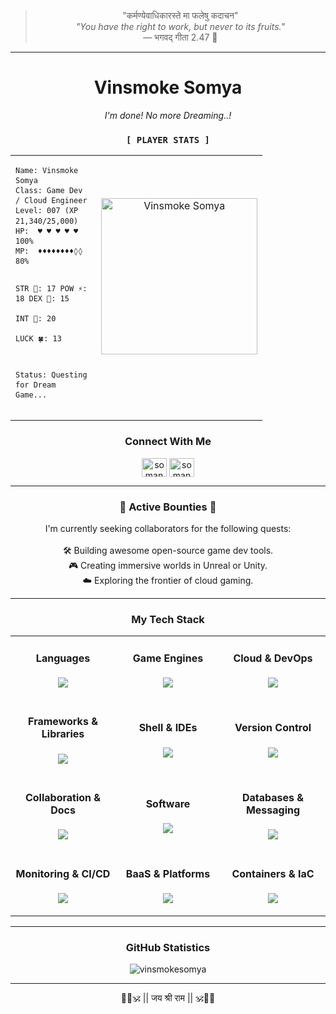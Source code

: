 <div>
<blockquote align="center">"कर्मण्येवाधिकारस्ते मा फलेषु कदाचन"<br/>
  <em>"You have the right to work, but never to its fruits."</em><br/>
  — भगवद् गीता 2.47 🚩</blockquote>
</div>

---

<div align="center">
  <h1>Vinsmoke Somya</h1>
  <i>I'm done! No more Dreaming..!</i>
</div>
<h3 align="center"><code>[ PLAYER STATS ]</code></h3>
<table align="center" style="width:80%;">
  <tr>
    <td align="left" width="60%">
<pre style="font-size:14px; line-height:1.35;"><code>Name: Vinsmoke Somya
Class: Game Dev / Cloud Engineer
Level: 007 (XP 21,340/25,000)
HP:  ♥ ♥ ♥ ♥ ♥ 100%
MP:  ♦♦♦♦♦♦♦♦◊◊ 80%

STR 💪: 17
POW ⚡: 18
DEX 🦅: 15   
INT 🧠: 20   
LUCK 🍀: 13

Status: Questing for Dream Game...
</code></pre>
    </td>
    <td align="center" width="40%">
      <img src="https://avatars.githubusercontent.com/u/117063787?s=400&u=d9c829024d001cf7ab4c61242656c1972900ef00&v=4" width="250px" alt="Vinsmoke Somya"/>
      <br/><br/>
  </tr>
</table>

<h3 align="center">Connect With Me</h3>
<p align="center">
  <!-- Add your social links here, for example: -->
  <a href="https://www.linkedin.com/in/somanath007-dalavi/" target="_blank"><img align="center" src="https://skillicons.dev/icons?i=linkedin" alt="somanath007-dalavi" height="30" width="40" /></a>
  <a href="https://x.com/somanath007_d" target="_blank"><img align="center" src="https://skillicons.dev/icons?i=twitter" alt="somanath007_d" height="30" width="40" /></a>
</p>

---

<h3 align="center">📜 Active Bounties 📜</h3>
<p align="center">
  I'm currently seeking collaborators for the following quests:
  <br/><br/>
  🛠️ Building awesome open-source game dev tools.
  <br/>
  🎮 Creating immersive worlds in Unreal or Unity.
  <br/>
  ☁️ Exploring the frontier of cloud gaming.
</p>

---

<h3 align="center">My Tech Stack</h3>

<table align="center">
  <tr>
    <td align="center" width="33%">
      <h4>Languages</h4>
      <p>
        <img src="https://skillicons.dev/icons?i=cpp,cs,py,js,go" />
      </p>
    </td>
    <td align="center" width="33%">
      <h4>Game Engines</h4>
      <p>
        <img src="https://skillicons.dev/icons?i=unity,unreal,godot" />
      </p>
    </td>
    <td align="center" width="33%">
      <h4>Cloud & DevOps</h4>
      <p>
        <img src="https://skillicons.dev/icons?i=azure,gcp,aws" />
      </p>
    </td>
  </tr>
  <tr>
    <td align="center" width="33%">
      <h4>Frameworks &amp; Libraries</h4>
      <p>
        <img src="https://skillicons.dev/icons?i=svelte" />
      </p>
    </td>
    <td align="center" width="33%">
      <h4>Shell &amp; IDEs</h4>
      <p>
        <img src="https://skillicons.dev/icons?i=linux,bash,powershell,vscode,visualstudio" />
      </p>
    </td>
    <td align="center" width="33%">
      <h4>Version Control</h4>
      <p>
        <img src="https://skillicons.dev/icons?i=git,github" />
      </p>
    </td>
  </tr>
  <tr>
    <td align="center" width="33%">
      <h4>Collaboration &amp; Docs</h4>
      <p>
        <img src="https://skillicons.dev/icons?i=discord,notion" />
      </p>
    </td>
    <td align="center" width="33%">
      <h4>Software</h4>
      <p>
        <img src="https://skillicons.dev/icons?i=blender,ai,ps,ae,figma" />
      </p>
    </td>
    <td align="center" width="33%">
      <h4>Databases & Messaging</h4>
      <p>
        <img src="https://skillicons.dev/icons?i=postgresql,redis,mongodb,rabbitmq" />
      </p>
    </td>
  </tr>
  <tr>
    <td align="center" width="33%">
      <h4>Monitoring & CI/CD</h4>
      <p>
        <img src="https://skillicons.dev/icons?i=grafana,prometheus,githubactions,jenkins" />
      </p>
    </td>
    <td align="center" width="33%">
      <h4>BaaS & Platforms</h4>
      <p>
        <img src="https://skillicons.dev/icons?i=firebase,supabase,heroku" />
      </p>
    </td>
    <td align="center" width="33%">
      <h4>Containers &amp; IaC</h4>
      <p>
        <img src="https://skillicons.dev/icons?i=docker,kubernetes,terraform" />
      </p>
    </td>
  </tr>
</table>

---

<h3 align="center">GitHub Statistics</h3>
<p align="center">
  <img src="https://github-readme-stats.vercel.app/api/top-langs?username=vinsmokesomya&show_icons=true&locale=en&layout=compact&theme=radical" alt="vinsmokesomya" />
</p>


---

<div align="center">
  🚩🧡🕉️ || जय श्री राम || 🕉️🧡🚩
</div>
